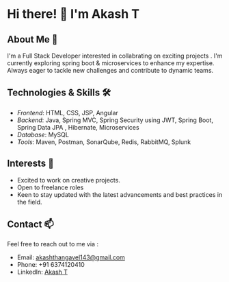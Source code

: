 # Hi there! 👋 I'm Akash T

## About Me 🌟

I'm a Full Stack Developer interested in collabrating on exciting projects . I'm currently exploring spring boot & microservices to enhance my expertise. Always eager to tackle new challenges and contribute to dynamic teams.

## Technologies & Skills 🛠️

- *Frontend*: HTML, CSS, JSP, Angular
- *Backend*: Java, Spring MVC, Spring Security using JWT, Spring Boot, Spring Data JPA , Hibernate, Microservices
- *Database*: MySQL
- *Tools*: Maven, Postman, SonarQube, Redis, RabbitMQ, Splunk

## Interests 🤝

- Excited to work on creative projects.
- Open to freelance roles
- Keen to stay updated with the latest advancements and best practices in the field.

## Contact 📫

Feel free to reach out to me via :
- Email: akashthangavel143@gmail.com
- Phone: +91 6374120410
- LinkedIn: [Akash T](https://www.linkedin.com/in/akash-t-b00640247)
